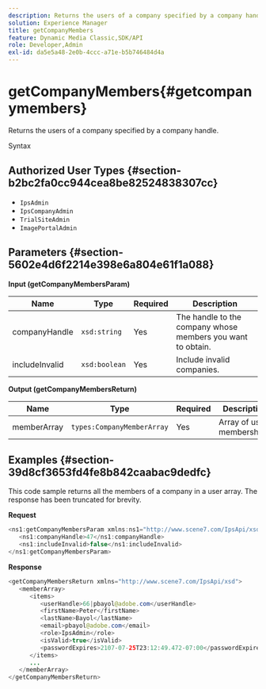 ```yaml
---
description: Returns the users of a company specified by a company handle.
solution: Experience Manager
title: getCompanyMembers
feature: Dynamic Media Classic,SDK/API
role: Developer,Admin
exl-id: da5e5a48-2e0b-4ccc-a71e-b5b746484d4a
---
```

# getCompanyMembers{#getcompanymembers}

Returns the users of a company specified by a company handle.

 Syntax 

## Authorized User Types {#section-b2bc2fa0cc944cea8be82524838307cc}

* `IpsAdmin` 
* `IpsCompanyAdmin` 
* `TrialSiteAdmin` 
* `ImagePortalAdmin`

## Parameters {#section-5602e4d6f2214e398e6a804e61f1a088}

**Input (getCompanyMembersParam)** 

|  Name  | Type  | Required  | Description  |
|---|---|---|---|
|  companyHandle  | `xsd:string`  | Yes  | The handle to the company whose members you want to obtain.  |
|  includeInvalid  | `xsd:boolean`  | Yes  | Include invalid companies.  |

**Output (getCompanyMembersReturn)** 

|  Name  | Type  | Required  | Description  |
|---|---|---|---|
|  memberArray  | `types:CompanyMemberArray`  | Yes  | Array of user memberships.  |

## Examples {#section-39d8cf3653fd4fe8b842caabac9dedfc}

This code sample returns all the members of a company in a user array. The response has been truncated for brevity.

**Request** 

```java
<ns1:getCompanyMembersParam xmlns:ns1="http://www.scene7.com/IpsApi/xsd">
   <ns1:companyHandle>47</ns1:companyHandle>
   <ns1:includeInvalid>false</ns1:includeInvalid>
</ns1:getCompanyMembersParam>
```

**Response** 

```java
<getCompanyMembersReturn xmlns="http://www.scene7.com/IpsApi/xsd">
   <memberArray>
      <items>
         <userHandle>66|pbayol@adobe.com</userHandle>
         <firstName>Peter</firstName>
         <lastName>Bayol</lastName>
         <email>pbayol@adobe.com</email>
         <role>IpsAdmin</role>
         <isValid>true</isValid>
         <passwordExpires>2107-07-25T23:12:49.472-07:00</passwordExpires>
      </items>
      ...
   </memberArray>
</getCompanyMembersReturn>
```
